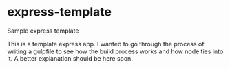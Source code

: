 # express-template
Sample express template

This is a template express app. I wanted to go through the process of writing
a gulpfile to see how the build process works and how node ties into it. A better explanation should be here soon.
